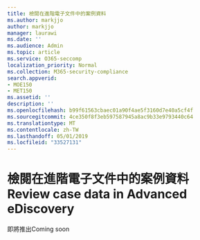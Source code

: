 ```yaml
---
title: 檢閱在進階電子文件中的案例資料
ms.author: markjjo
author: markjjo
manager: laurawi
ms.date: ''
ms.audience: Admin
ms.topic: article
ms.service: O365-seccomp
localization_priority: Normal
ms.collection: M365-security-compliance
search.appverid:
- MOE150
- MET150
ms.assetid: ''
description: ''
ms.openlocfilehash: b99f61563cbaec01a90f4ae5f3160d7e40a5cf4f
ms.sourcegitcommit: 4ce350f8f3eb597587945a8ac9b33e9793440c64
ms.translationtype: MT
ms.contentlocale: zh-TW
ms.lasthandoff: 05/01/2019
ms.locfileid: "33527131"
---
```

# <a name="review-case-data-in-advanced-ediscovery"></a><span data-ttu-id="d4f3c-102">檢閱在進階電子文件中的案例資料</span><span class="sxs-lookup"><span data-stu-id="d4f3c-102">Review case data in Advanced eDiscovery</span></span>


<span data-ttu-id="d4f3c-103">即將推出</span><span class="sxs-lookup"><span data-stu-id="d4f3c-103">Coming soon</span></span>
